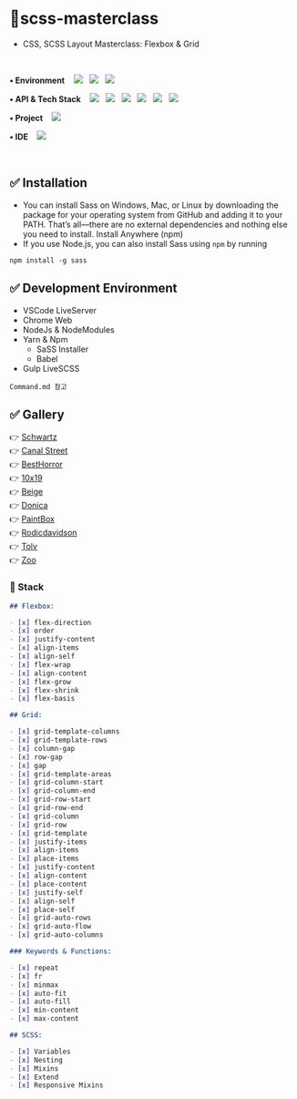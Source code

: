 # 📌scss-masterclass
- CSS, SCSS Layout Masterclass: Flexbox &amp; Grid
<br />

<p> 
<strong>• Environment</strong>&nbsp&nbsp&nbsp
<img src="https://img.shields.io/badge/JavaScript-F7DF1E?style&logo=JavaScript&logoColor=white"/></a> &nbsp
<img src="https://img.shields.io/badge/HTML5-E34F26?style&logo=HTML5&logoColor=white"/></a> &nbsp 
<img src="http://img.shields.io/badge/CSS3-1572B6?style&logo=CSS3&logoColor=white"/></a> &nbsp
</p>

<p>
<strong>• API & Tech Stack</strong>&nbsp&nbsp&nbsp
<img src="http://img.shields.io/badge/Git-F05032?style&logo=Git&logoColor=white"/></a> &nbsp
<img src="http://img.shields.io/badge/Sass-CC6699?style&logo=Sass&logoColor=white"/></a> &nbsp
<img src="http://img.shields.io/badge/Node.js-339933?style&logo=Node.js&logoColor=white"/></a> &nbsp
<img src="http://img.shields.io/badge/Yarn-2C8EBB?style&logo=Yarn&logoColor=white"/></a> &nbsp
<img src="http://img.shields.io/badge/Babel-F9DC3E?style&logo=Babel&logoColor=white"/></a> &nbsp
<img src="http://img.shields.io/badge/gulp-CF4647?style&logo=gulp&logoColor=white"/></a> &nbsp
</p>

<p>
   <strong>• Project</strong>&nbsp&nbsp&nbsp
<img src="http://img.shields.io/badge/WebCoding-2ECCAA?style&logo=Google Chrome&logoColor=white"/></a> &nbsp
</p>

<p>
  <strong>• IDE</strong>&nbsp&nbsp&nbsp
<img src="http://img.shields.io/badge/Visual Studio Code-007ACC?style&logo=Visual Studio Code&logoColor=white"/></a> &nbsp
</p>
<br />

## ✅ Installation
- You can install Sass on Windows, Mac, or Linux by downloading the package for your operating system from GitHub and adding it to your PATH. That’s all—there are no external dependencies and nothing else you need to install.
Install Anywhere (npm)  
- If you use Node.js, you can also install Sass using `npm` by running
```shell
npm install -g sass
```

## ✅ Development Environment
- VSCode LiveServer
- Chrome Web
- NodeJs & NodeModules
- Yarn & Npm
  - SaSS Installer
  - Babel
- Gulp LiveSCSS  

`Command.md 참고`

## ✅ Gallery 
👉 [Schwartz](https://parkgeonwoong.github.io/scss-masterclass/schwartz/index.html)  
👉 [Canal Street](https://parkgeonwoong.github.io/scss-masterclass/canal//index.html)  
👉 [BestHorror](https://parkgeonwoong.github.io/scss-masterclass/besthorror/index.html)  
👉 [10x19](https://parkgeonwoong.github.io/scss-masterclass/10x19/index.html)  
👉 [Beige](https://parkgeonwoong.github.io/scss-masterclass/Beige/index.html)  
👉 [Donica](https://parkgeonwoong.github.io/scss-masterclass/donica/index.html)  
👉 [PaintBox](https://parkgeonwoong.github.io/scss-masterclass/paintbox/index.html)  
👉 [Rodicdavidson](https://parkgeonwoong.github.io/scss-masterclass/rodic/index.html)  
👉 [Tolv](https://parkgeonwoong.github.io/scss-masterclass/tolv/index.html)  
👉 [Zoo](https://parkgeonwoong.github.io/scss-masterclass/zoo/index.html)  
  
  
### 🔸 Stack
```markdown
## Flexbox:

- [x] flex-direction
- [x] order
- [x] justify-content
- [x] align-items
- [x] align-self
- [x] flex-wrap
- [x] align-content
- [x] flex-grow
- [x] flex-shrink
- [x] flex-basis

## Grid:

- [x] grid-template-columns
- [x] grid-template-rows
- [x] column-gap
- [x] row-gap
- [x] gap
- [x] grid-template-areas
- [x] grid-column-start
- [x] grid-column-end
- [x] grid-row-start
- [x] grid-row-end
- [x] grid-column
- [x] grid-row
- [x] grid-template
- [x] justify-items
- [x] align-items
- [x] place-items
- [x] justify-content
- [x] align-content
- [x] place-content
- [x] justify-self
- [x] align-self
- [x] place-self
- [x] grid-auto-rows
- [x] grid-auto-flow
- [x] grid-auto-columns

### Keywords & Functions:

- [x] repeat
- [x] fr
- [x] minmax
- [x] auto-fit
- [x] auto-fill
- [x] min-content
- [x] max-content

## SCSS:

- [x] Variables
- [x] Nesting
- [x] Mixins
- [x] Extend
- [x] Responsive Mixins
```


